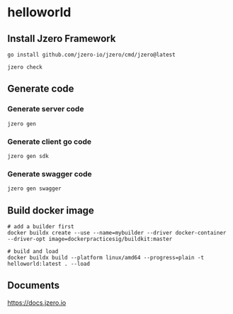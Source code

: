 # helloworld

## Install Jzero Framework

```shell
go install github.com/jzero-io/jzero/cmd/jzero@latest

jzero check
```

## Generate code

### Generate server code

```shell
jzero gen
```

### Generate client go code

```shell
jzero gen sdk
```

### Generate swagger code

```shell
jzero gen swagger
```

## Build docker image

```shell
# add a builder first
docker buildx create --use --name=mybuilder --driver docker-container --driver-opt image=dockerpracticesig/buildkit:master

# build and load
docker buildx build --platform linux/amd64 --progress=plain -t helloworld:latest . --load
```

## Documents

https://docs.jzero.io